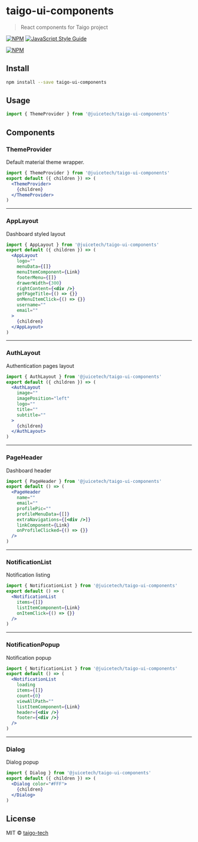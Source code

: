 # taigo-ui-components

> React components for Taigo project

 [![NPM](https://img.shields.io/npm/v/@juicetech/taigo-ui-components.svg?color=blue)](https://www.npmjs.com/package/@juicetech/taigo-ui-components) [![JavaScript Style Guide](https://img.shields.io/badge/code_style-standard-brightgreen.svg)](https://standardjs.com)

 [![NPM](https://nodei.co/npm/@juicetech/taigo-ui-components.png?mini=true)](https://www.npmjs.com/package/@juicetech/taigo-ui-components)

## Install

```bash
npm install --save taigo-ui-components
```

## Usage

```jsx
import { ThemeProvider } from '@juicetech/taigo-ui-components'
```

## Components

### ThemeProvider

Default material theme wrapper.

```jsx
import { ThemeProvider } from '@juicetech/taigo-ui-components'
export default ({ children }) => (
  <ThemeProvider>
    {children}
  </ThemeProvider>
)
```

---

### AppLayout

Dashboard styled layout

```jsx
import { AppLayout } from '@juicetech/taigo-ui-components'
export default ({ children }) => (
  <AppLayout
    logo=""
    menuData={[]}
    menuItemComponent={Link}
    footerMenu={[]}
    drawerWidth={300}
    rightContent={<div />}
    getPageTitle={() => {}}
    onMenuItemClick={() => {}}
    username=""
    email=""
  >
    {children}
  </AppLayout>
)
```

---

### AuthLayout

Authentication pages layout

```jsx
import { AuthLayout } from '@juicetech/taigo-ui-components'
export default ({ children }) => (
  <AuthLayout
    image=""
    imagePosition="left"
    logo=""
    title=""
    subtitle=""
  >
    {children}
  </AuthLayout>
)
```

---

### PageHeader

Dashboard header

```jsx
import { PageHeader } from '@juicetech/taigo-ui-components'
export default () => (
  <PageHeader
    name=""
    email=""
    profilePic=""
    profileMenuData={[]}
    extraNavigations={[<div />]}
    linkComponent={Link}
    onProfileClicked={() => {}}
  />
)
```

---

### NotificationList

Notification listing

```jsx
import { NotificationList } from '@juicetech/taigo-ui-components'
export default () => (
  <NotificationList
    items={[]}
    listItemComponent={Link}
    onItemClick={() => {}}
  />
)
```

---

### NotificationPopup

Notification popup

```jsx
import { NotificationList } from '@juicetech/taigo-ui-components'
export default () => (
  <NotificationList
    loading
    items={[]}
    count={0}
    viewAllPath=""
    listItemComponent={Link}
    header={<div />}
    footer={<div />}
  />
)
```

---

### Dialog

Dialog popup

```jsx
import { Dialog } from '@juicetech/taigo-ui-components'
export default ({ children }) => (
  <Dialog color="#FFF">
    {children}
  </Dialog>
)
```




## License

MIT © [taigo-tech](https://github.com/taigo-tech)
